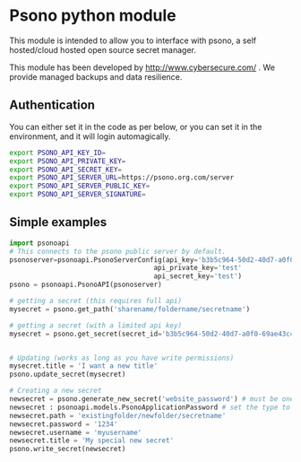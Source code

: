 # Psono python module

This module is intended to allow you to interface with psono, a self hosted/cloud hosted open source secret manager.

This module has been developed by http://www.cybersecure.com/ . We provide managed backups and data resilience.

## Authentication

You can either set it in the code as per below, or you can set it in the environment, and it will login automagically.
```sh
export PSONO_API_KEY_ID=
export PSONO_API_PRIVATE_KEY=
export PSONO_API_SECRET_KEY=
export PSONO_API_SERVER_URL=https://psono.org.com/server
export PSONO_API_SERVER_PUBLIC_KEY=
export PSONO_API_SERVER_SIGNATURE=
```

## Simple examples
```python
import psonoapi
# This connects to the psono public server by default.
psonoserver=psonoapi.PsonoServerConfig(api_key='b3b5c964-50d2-40d7-a0f0-69ae43c498d3',
                                    api_private_key='test'
                                    api_secret_key='test')
psono = psonoapi.PsonoAPI(psonoserver)

# getting a secret (this requires full api)
mysecret = psono.get_path('sharename/foldername/secretname')

# getting a secret (with a limited api key)
mysecret = psono.get_secret(secret_id='b3b5c964-50d2-40d7-a0f0-69ae43c498d3')


# Updating (works as long as you have write permissions)
mysecret.title = 'I want a new title'
psono.update_secret(mysecret)

# Creating a new secret
newsecret = psono.generate_new_secret('website_password') # must be one of psonoapi.psono_type_list
newsecret : psonoapi.models.PsonoApplicationPassword # set the type to make life easy for yourself.
newsecret.path = 'existingfolder/newfolder/secretname'
newsecret.password = '1234'
newsecret.username = 'myusername'
newsecret.title = 'My special new secret'
psono.write_secret(newsecret)
```